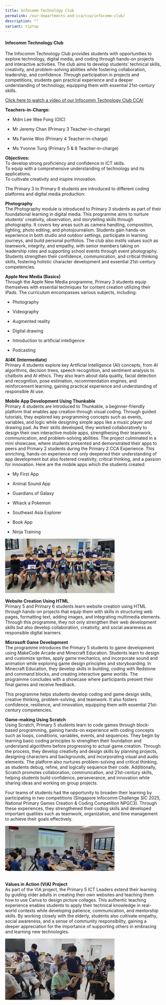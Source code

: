 ```yaml
---
title: Infocomm Technology Club
permalink: /our-departments-and-cca/cca/infocomm-club/
description: ""
variant: tiptap
---
```

<h4>Infocomm Technology Club</h4>
<p>The Infocomm Technology Club provides students with opportunities to explore
technology, digital media, and coding through hands-on projects and interactive
activities. The club aims to develop students’ technical skills, creativity,
and problem-solving abilities while fostering collaboration, leadership,
and confidence. Through participation in projects and competitions, students
gain practical experience and a deeper understanding of technology, equipping
them with essential 21st-century skills.</p>
<p><a href="https://drive.google.com/file/d/1tNQNEv7HC7X6iRyqHXv4uazXzAfQbSGy/view?usp=drive_link" rel="noopener nofollow" target="_blank">Click here to watch a video of our Infocomm Technology Club CCA!</a>
</p>
<p><strong>Teachers-in-Charge:</strong>
</p>
<ul data-tight="true" class="tight">
<li>
<p>Mdm Lee Wee Fong (OIC)</p>
</li>
<li>
<p>Mr Jeremy Chan (Primary 3 Teacher-in-charge)</p>
</li>
<li>
<p>Ms Fannie Woo (Primary 4 Teacher-in-charge)</p>
</li>
<li>
<p>Ms Yvonne Tung (Primary 5 &amp; 6 Teacher-in-charge)</p>
</li>
</ul>
<p><strong>Objectives:</strong>
<br>To develop strong proficiency and confidence in ICT skills.
<br>To equip with a comprehensive understanding of technology and its applications.
<br>To cultivate creativity and inspire innovation.</p>
<p>The Primary 3 to Primary 6 students are introduced to different coding
platforms and digital media production:</p>
<p><strong>Photography</strong>
<br>The Photography module is introduced to Primary 3 students as part of
their foundational learning in digital media. This programme aims to nurture
students’ creativity, observation, and storytelling skills through photography.
It covers key areas such as camera handling, composition, lighting, photo
editing, and photojournalism. Students gain hands-on experience in both
studio and outdoor settings, participate in learning journeys, and build
personal portfolios. The club also instils values such as teamwork, integrity,
and empathy, with senior members taking on leadership roles and supporting
school events through event photography. Students strengthen their confidence,
communication, and critical thinking skills, fostering holistic character
development and essential 21st-century competencies.</p>
<p></p>
<p><strong>Apple New Media (Basics)</strong>
<br>Through the Apple New Media programme, Primary 3 students equip themselves
with essential techniques for content creation utilizing their iPads. The
curriculum encompasses various subjects, including:</p>
<ul>
<li>
<p>Photography</p>
</li>
<li>
<p>Videography</p>
</li>
<li>
<p>Augmented reality</p>
</li>
<li>
<p>Digital drawing</p>
</li>
<li>
<p>Introduction to artificial intelligence</p>
</li>
<li>
<p>Podcasting</p>
</li>
</ul>
<p></p>
<p><strong>AI4K (Intermediate)</strong>
<br>Primary 4 students explore key Artificial Intelligence (AI) concepts,
from AI algorithms, decision trees, speech recognition, and sentiment analysis
to chatbots and AI ethics. They also learn about data quality, facial detection
and recognition, pose estimation, recommendation engines, and reinforcement
learning, gaining practical experience and understanding of responsible
AI use.</p>
<p></p>
<p><strong>Mobile App Development Using Thunkable</strong>
<br>Primary 4 students are introduced to Thunkable, a beginner-friendly platform
that enables app creation through visual coding. Through guided tutorials,
they explored key programming concepts such as events, variables, and logic
while designing simple apps like a music player and drawing pad. As their
skills developed, they worked collaboratively to design their own interactive
mobile apps, strengthening their teamwork, communication, and problem-solving
abilities. The project culminated in a mini showcase, where students presented
and demonstrated their apps to peers and Primary 2 students during the
Primary 2 CCA Experience. This enriching, hands-on experience not only
deepened their understanding of app development but also fostered creativity,
critical thinking, and a passion for innovation. Here are the mobile apps
which the students created:</p>
<ul data-tight="true" class="tight">
<li>
<p>My First App</p>
</li>
<li>
<p>Animal Sound App</p>
</li>
<li>
<p>Guardians of Galaxy</p>
</li>
<li>
<p>Whack a Pokemon</p>
</li>
<li>
<p>Southeast Asia Explorer</p>
</li>
<li>
<p>Book App</p>
</li>
<li>
<p>Ninja Training</p>
</li>
</ul>
<p></p>
<div class="isomer-image-wrapper">
<img style="width: 70%;" height="auto" width="100%" alt="" src="/images/Infocomm CCA/Mobile_App_Dev.jpg">
</div>
<p></p>
<p><strong>Website Creation Using HTML</strong>
<br>Primary 5 and Primary 6 students learn website creation using HTML through
hands-on projects that equip them with skills in structuring web pages,
formatting text, adding images, and integrating multimedia elements. Through
this programme, they not only strengthen their web development skills but
also develop collaboration, creativity, and social awareness as responsible
digital learners.</p>
<p></p>
<p><strong>Microsoft Game Development</strong>
<br>The programme introduces the Primary 5 students to game development using
MakeCode Arcade and Minecraft Education. Students learn to design and customize
sprites, apply game mechanics, and incorporate sound and animation while
exploring game design principles and storyboarding. In Minecraft Education,
they develop skills in building, coding with Redstone and command blocks,
and creating interactive game worlds. The programme concludes with a showcase
where participants present their final games and receive feedback.</p>
<p>This programme helps students develop coding and game design skills, creative
thinking, problem-solving, and teamwork. It also fosters confidence, resilience,
and innovation, equipping them with essential 21st-century competencies.</p>
<p></p>
<p><strong>Game-making Using Scratch</strong>
<br>Using Scratch, Primary 5 students learn to code games through block-based
programming, gaining hands-on experience with coding concepts such as loops,
conditions, variables, events, and sequences. They begin by learning basic
coding principles to strengthen their foundation and understand algorithms
before progressing to actual game creation. Through the process, they develop
creativity and design skills by planning projects, designing characters
and backgrounds, and incorporating visual and audio elements. The platform
also nurtures problem-solving and critical thinking, as students debug,
refine, and logically sequence their code. Additionally, Scratch promotes
collaboration, communication, and 21st-century skills, helping students
build confidence, perseverance, and innovation while sharing ideas and
working on group projects.</p>
<p>Four teams of students had the opportunity to broaden their learning by
participating in two competitions (Singapore Infocomm Challenge SIC 2025,
National Primary Games Creation &amp; Coding Competition NPGC3). Through
these experiences, they strengthened their coding skills and developed
important qualities such as teamwork, organization, and time management
to achieve their goals effectively.</p>
<p></p>
<div class="isomer-image-wrapper">
<img style="width: 70%;" height="auto" width="100%" alt="" src="/images/Infocomm CCA/Game_Making.jpg">
</div>
<p>
<br><strong>Values in Action (VIA) Project</strong>
<br>As part of the VIA project, the Primary 5 ICT Leaders extend their learning
by guiding older adults in creating their own websites and teaching them
how to use Canva to design picture collages. This authentic teaching experience
enables students to apply their technical knowledge in real-world contexts
while developing patience, communication, and mentorship skills. By working
closely with the elderly, students also cultivate empathy, social awareness,
and a sense of community responsibility, gaining a deeper appreciation
for the importance of supporting others in embracing and learning new technologies.</p>
<p></p>
<div class="isomer-image-wrapper">
<img style="width: 70%;" height="auto" width="100%" alt="" src="/images/Infocomm CCA/VIA.jpg">
</div>
<p></p>